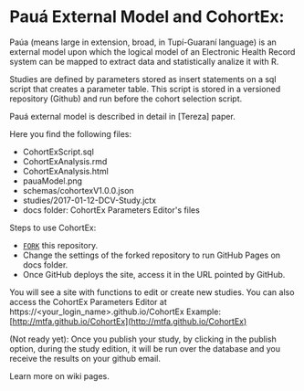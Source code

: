 #  Pauá External Model and CohortEx:  

Paúa (means large in extension, broad, in Tupí-Guaraní language) is an external model upon which the logical model  of an Electronic Health Record system can be mapped to extract data and statistically analize it with R.

Studies are defined by parameters stored as insert statements on a sql script that creates a parameter table. 
This script is stored in a versioned repository (Github) and run before the cohort selection script. 

Pauá external model is described in detail in [Tereza] paper.  

Here you find the following files:  

  - CohortExScript.sql  
  - CohortExAnalysis.rmd
  - CohortExAnalysis.html
  - pauaModel.png
  - schemas/cohortexV1.0.0.json
  - studies/2017-01-12-DCV-Study.jctx
  - docs folder: CohortEx Parameters Editor's files
  
Steps to use CohortEx:

  - [`FORK`](https://github.com/MTFA/CohortEx/fork) this repository. 
  - Change the settings of the forked repository to run GitHub Pages on docs folder. 
  - Once GitHub deploys the site, access it in the URL pointed by GitHub. 

You will see a site with functions to edit or create new studies. 
You can also access the CohortEx Parameters Editor at https://<your_login_name>.github.io/CohortEx
Example: [http://mtfa.github.io/CohortEx](http://mtfa.github.io/CohortEx)

(Not ready yet): Once you publish your study, by clicking in the publish option, during the study edition, it will be run over the database and you receive the results on your github email.

Learn more on wiki pages.

